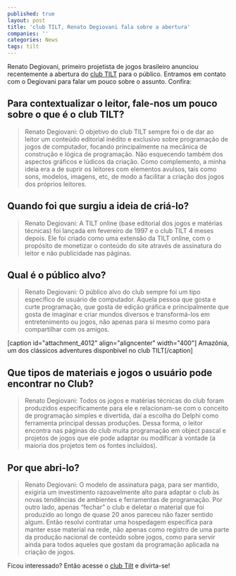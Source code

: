 ```yaml
---
published: true
layout: post
title: 'club TILT, Renato Degiovani fala sobre a abertura'
companies: ''
categories: News
tags: tilt
---
```

Renato Degiovani, primeiro projetista de jogos brasileiro anunciou recentemente a abertura do <a href="http://www.clubtilt.net/" target="_blank">club TILT</a>
 para o público. Entramos em contato com o Degiovani para falar um pouco sobre o assunto. Confira:


## Para contextualizar o leitor, fale-nos um pouco sobre o que é o club TILT?
> Renato Degiovani: O objetivo do club TILT sempre foi o de dar ao leitor um conteúdo editorial inédito e exclusivo sobre programação de jogos de computador, focando principalmente na mecânica de construção e lógica de programação. Não esquecendo também dos aspectos gráficos e lúdicos da criação. Como complemento, a minha ideia era a de suprir os leitores com elementos avulsos, tais como sons, modelos, imagens, etc, de modo a facilitar a criação dos jogos dos próprios leitores.

## Quando foi que surgiu a ideia de criá-lo?
> Renato Degiovani: A TILT online (base editorial dos jogos e matérias técnicas) foi lançada em fevereiro de 1997 e o club TILT 4 meses depois. Ele foi criado como uma extensão da TILT online, com o propósito de monetizar o conteúdo do site através de assinatura do leitor e não publicidade nas páginas.

## Qual é o público alvo?
> Renato Degiovani: O público alvo do club sempre foi um tipo específico de usuário de computador. Aquela pessoa que gosta e curte programação, que gosta de edição gráfica e principalmente que gosta de imaginar e criar mundos diversos e transformá-los em entretenimento ou jogos, não apenas para si mesmo como para compartilhar com os amigos.

[caption id="attachment_4012" align="aligncenter" width="400"]
 Amazônia, um dos clássicos adventures disponbível no club TILT[/caption]

## Que tipos de materiais e jogos o usuário pode encontrar no Club?
> Renato Degiovani: Todos os jogos e matérias técnicas do club foram produzidos especificamente para ele e relacionam-se com o conceito de programação simples e divertida, daí a escolha do Delphi como ferramenta principal dessas produções. Dessa forma, o leitor encontra nas páginas do club muita programação em object pascal e projetos de jogos que ele pode adaptar ou modificar à vontade (a maioria dos projetos tem os fontes incluídos).

## Por que abri-lo?
> Renato Degiovani: O modelo de assinatura paga, para ser mantido, exigiria um investimento razoavelmente alto para adaptar o club às novas tendências de ambientes e ferramentas de programação. Por outro lado, apenas “fechar” o club e deletar o material que foi produzido ao longo de quase 20 anos pareceu não fazer sentido algum. Então resolvi contratar uma hospedagem específica para manter esse material na rede, não apenas como registro de uma parte da produção nacional de conteúdo sobre jogos, como para servir ainda para todos aqueles que gostam da programação aplicada na criação de jogos.

Ficou interessado? Então acesse o <a href="http://www.clubtilt.net/" target="_blank">club Tilt</a>
 e divirta-se!